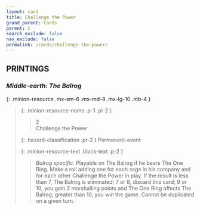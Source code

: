 ```yaml
---
layout: card
title: Challenge the Power
grand_parent: Cards
parent: C
search_exclude: false
nav_exclude: false
permalink: /cards/challenge-the-power/
---
```


## PRINTINGS


### _Middle-earth: The Balrog_

{: .minion-resource .mx-sm-6 .mx-md-8 .mx-lg-10 .mb-4 }
> {: .minion-resource-name .p-1 .pl-2 }
> > <div class="hazard-mp">2</div>
> > <div class="card-name">Challenge the Power</div>
>
> {: .hazard-classification .pr-2 }
> Permanent-event
>
> {: .minion-resource-text .black-text .p-2 }
> > _Balrog specific._ Playable on The Balrog if he bears The One Ring. Make a roll adding one for each sage in his company and for each other Challenge the Power in play. If the result is less than 7, The Balrog is eliminated; 7 or 8, discard this card; 9 or 10, you gain 2 marshalling points and The One Ring affects The Balrog; greater than 10, you win the game. Cannot be duplicated on a given turn. 
> 
